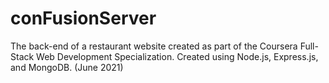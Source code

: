 # conFusionServer
The back-end of a restaurant website created as part of the Coursera Full-Stack Web Development Specialization. Created using Node.js, Express.js, and MongoDB. (June 2021)
